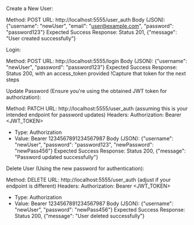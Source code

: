 Create a New User:

Method: POST
URL: http://localhost:5555/user_auth
Body (JSON): {"username": "newUser", "email": "user@example.com", "password": "password123"}
Expected Success Response: Status 201, {"message": "User created successfully"}

Login:

Method: POST
URL: http://localhost:5555/login
Body (JSON): {"username": "newUser", "password": "password123"}
Expected Success Response: Status 200, with an access_token provided
!Capture that token for the next steps

Update Password (Ensure you're using the obtained JWT token for authorization):

Method: PATCH
URL: http://localhost:5555/user_auth (assuming this is your intended endpoint for password updates)
Headers: Authorization: Bearer <JWT_TOKEN>
- Type: Authorization
- Value: Bearer 1234567891234567987 
Body (JSON): {"username": "newUser", "password": "password123", "newPassword": "newPass456"}
Expected Success Response: Status 200, {"message": "Password updated successfully"}

Delete User (Using the new password for authentication):

Method: DELETE
URL: http://localhost:5555/user_auth (adjust if your endpoint is different)
Headers: Authorization: Bearer <JWT_TOKEN>
- Type: Authorization
- Value: Bearer 1234567891234567987 
Body (JSON): {"username": "newUser", "password": "newPass456"}
Expected Success Response: Status 200, {"message": "User deleted successfully"}
